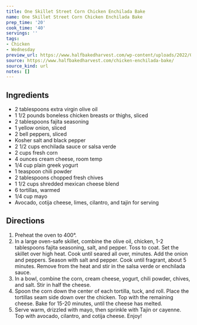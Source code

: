 ```yaml
---
title: One Skillet Street Corn Chicken Enchilada Bake
name: One Skillet Street Corn Chicken Enchilada Bake
prep_time: '20'
cook_time: '40'
servings: ''
tags:
- Chicken
- Wednesday
preview_url: https://www.halfbakedharvest.com/wp-content/uploads/2022/08/One-Skillet-Street-Corn-Chicken-Enchilada-Bake-7.jpg
source: https://www.halfbakedharvest.com/chicken-enchilada-bake/
source_kind: url
notes: []
---
```


## Ingredients
- 2 tablespoons extra virgin olive oil
- 1 1/2 pounds boneless chicken breasts or thighs, sliced
- 2 tablespoons fajita seasoning
- 1  yellow onion, sliced
- 2  bell peppers, sliced
- Kosher salt and black pepper
- 2 1/2 cups enchilada sauce or salsa verde
- 2 cups fresh corn
- 4 ounces cream cheese, room temp
- 1/4 cup plain greek yogurt
- 1 teaspoon chili powder
- 2 tablespoons chopped fresh chives
- 1 1/2 cups shredded mexican cheese blend
- 6  tortillas, warmed
- 1/4 cup mayo
- Avocado, cotija cheese, limes, cilantro, and tajin for serving


## Directions
1. Preheat the oven to 400°.
2. In a large oven-safe skillet, combine the olive oil, chicken, 1-2 tablespoons fajita seasoning, salt, and pepper. Toss to coat. Set the skillet over high heat. Cook until seared all over, minutes. Add the onion and peppers. Season with salt and pepper. Cook until fragrant, about 5 minutes. Remove from the heat and stir in the salsa verde or enchilada sauce.
3. In a bowl, combine the corn, cream cheese, yogurt, chili powder, chives, and salt. Stir in half the cheese.
4. Spoon the corn down the center of each tortilla, tuck, and roll. Place the tortillas seam side down over the chicken. Top with the remaining cheese. Bake for 15-20 minutes, until the cheese has melted.
5. Serve warm, drizzled with mayo, then sprinkle with Tajin or cayenne. Top with avocado, cilantro, and cotija cheese. Enjoy!
